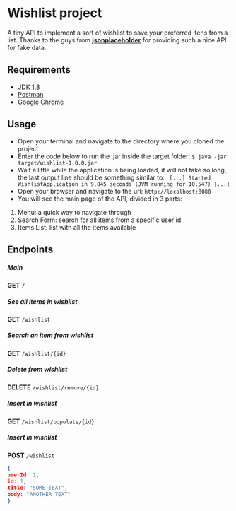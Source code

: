 # Wishlist project
A tiny API to implement a sort of wishlist to save your preferred itens from a list.
Thanks to the guys from [**jsonplaceholder**](https://jsonplaceholder.typicode.com/) for providing such a nice API for fake data.

## Requirements
- [JDK 1.8](http://www.oracle.com/technetwork/java/javase/downloads/jdk8-downloads-2133151.html)
- [Postman](https://www.getpostman.com/)
- [Google Chrome](https://www.google.com/chrome/browser/desktop/index.html)

## Usage
- Open your terminal and navigate to the directory where you cloned the project
- Enter the code below to run the .jar inside the target folder:
`$ java -jar target/wishlist-1.0.0.jar`
- Wait a little while the application is being loaded, it will not take so long, the last output line should be something similar to:
` [...] Started WishlistApplication in 9.845 seconds (JVM running for 10.547) [...]`
- Open your browser and navigate to the url:
`http://localhost:8080`
- You will see the main page of the API, divided in 3 parts:
1) Menu: a quick way to navigate through
2) Search Form: search for all items from a specific user id
3) Items List: list with all the items available

## Endpoints
##### Main
**GET**
`/`

##### See all items in wishlist
**GET**
`/wishlist`

##### Search an item from wishlist
**GET**
`/wishlist/{id}`

##### Delete from wishlist
**DELETE**
`/wishlist/remove/{id}`

##### Insert in wishlist
**GET**
`/wishlist/populate/{id}`

##### Insert in wishlist
**POST**
`/wishlist`
```json
{ 
userId: 1, 
id: 1, 
title: "SOME TEXT", 
body: "ANOTHER TEXT"
}
```